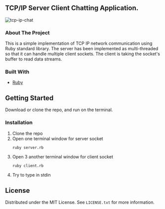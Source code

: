 <!-- ABOUT THE PROJECT -->
## TCP/IP Server Client Chatting Application.

![tcp-ip-chat](./assets/chat-full.gif)

### About The Project

This is a simple implementation of TCP IP network communication using Ruby standard library. The server has been implemented as multi-threaded so that it can handle multiple client sockets. The client is taking the socket's buffer to read data streams.


### Built With

* [Ruby](https://www.ruby-lang.org/en/)

<!-- GETTING STARTED -->
## Getting Started

Download or clone the repo, and run on the terminal.

### Installation

1. Clone the repo
2. Open one terminal window for server socket
   ```
   ruby server.rb
   ```
3. Open 3 another terminal window for client socket
   ```sh
   ruby client.rb
   ```
4. Try to type in stdin

<!-- LICENSE -->
## License

Distributed under the MIT License. See `LICENSE.txt` for more information.

